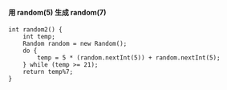 #### 用 random\(5\) 生成 random\(7\)

```
int random2() {
	int temp;
	Random random = new Random();
	do {
		temp = 5 * (random.nextInt(5)) + random.nextInt(5);
	} while (temp >= 21);
	return temp%7;
}
```




